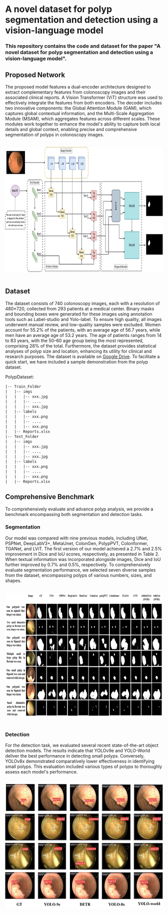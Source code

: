 # A novel dataset for polyp segmentation and detection using a vision-language model
### This repository contains the code and dataset for the paper "A novel dataset for polyp segmentation and detection using a vision-language model".

## Proposed Network

The proposed model features a dual-encoder architecture designed to extract complementary features from colonoscopy images and their associated clinical reports. A Vision Transformer (ViT) structure was used to effectively integrate the features from both encoders. The decoder includes two innovative components: the Global Attention Module (GAM), which captures global contextual information, and the Multi-Scale Aggregation Module (MSAM), which aggregates features across different scales. These modules work together to enhance the model's ability to capture both local details and global context, enabling precise and comprehensive segmentation of polyps in colonoscopy images.<br><br>
<div align="center">
  <img src="https://github.com/javadmozaffari/PolypDataset/blob/main/Image/Overview.jpg" alt="alt text" height="400"/>
</div><br>

## Dataset 
The dataset consists of 740 colonoscopy images, each with a resolution of 480×720, collected from 293 patients at a medical center. Binary masks and bounding boxes were generated for these images using annotation tools such as Label-studio and Yolo-label. To ensure high quality, all images underwent manual review, and low-quality samples were excluded. Women account for 55.2% of the patients, with an average age of 56.7 years, while men have an average age of 53.2 years. The age of patients ranges from 14 to 83 years, with the 50–60 age group being the most represented, comprising 28% of the total. Furthermore, the dataset provides statistical analyses of polyp size and location, enhancing its utility for clinical and research purposes. The dataset is available on [Google Drive](). To facilitate a quick start, we have included a sample demonstration from the polyp dataset.

PolypDataset:  
    
    |-- Train_Folder
    |   |-- imgs
    |   |   |-- xxx.jpg
    |   |   |-- ....
    |   |   |-- xxx.jpg
    |   |-- labels
    |   |   |-- xxx.png
    |   |   |-- ....
    |   |   |-- xxx.png
    |   |-- Reports.xlsx
    |-- Test_Folder
    |   |-- imgs
    |   |   |-- xxx.jpg
    |   |   |-- ....
    |   |   |-- xxx.jpg
    |   |-- labels
    |   |   |-- xxx.png
    |   |   |-- ....
    |   |   |-- xxx.png
    |   |-- Reports.xlsx

## Comprehensive Benchmark
To comprehensively evaluate and advance polyp analysis, we provide a benchmark encompassing both segmentation and detection tasks.
### Segmentation
Our model was compared with nine previous models, including UNet, PSPNet, DeepLabV3+, MetaUnet, ColonGen, PolypPVT, Colonformer, TGANet, and LViT. The first version of our model achieved a 2.7% and 2.5% improvement in Dice and IoU scores, respectively, as presented in Table 2. When textual information was incorporated alongside images, Dice and IoU further improved by 0.7% and 0.5%, respectively. To comprehensively evaluate segmentation performance, we selected seven diverse samples from the dataset, encompassing polyps of various numbers, sizes, and shapes.<br><br> 
<div align="center">
  <img src="https://github.com/javadmozaffari/PolypDataset/blob/main/Image/Segmentation.jpg" alt="alt text" height="400"/>
</div><br>

### Detection
For the detection task, we evaluated several recent state-of-the-art object detection models. The results indicate that YOLOv9e and YOLO-World deliver the best performance in detecting small polyps. Conversely, YOLOv8x demonstrated comparatively lower effectiveness in identifying small polyps. This evaluation included various types of polyps to thoroughly assess each model's performance.<br><br>
<div align="center">
  <img src="https://github.com/javadmozaffari/PolypDataset/blob/main/Image/Detection.jpg" alt="alt text" height="400"/>
</div><br>
